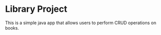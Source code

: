 # Library Project

This is a simple java app that allows users to perform CRUD operations on books.

